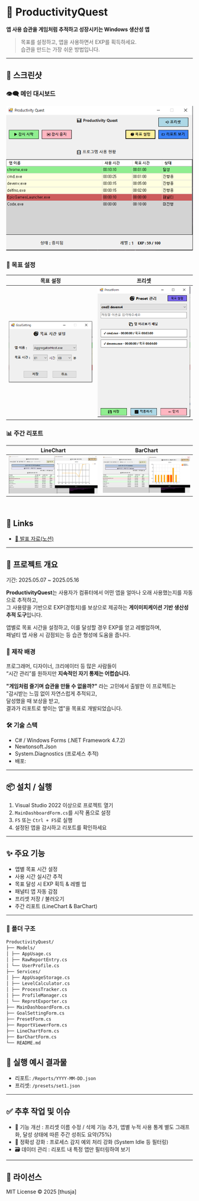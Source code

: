# 🧠 ProductivityQuest

**앱 사용 습관을 게임처럼 추적하고 성장시키는 Windows 생산성 앱**

> 목표를 설정하고, 앱을 사용하면서 EXP를 획득하세요.  
> 습관을 만드는 가장 쉬운 방법입니다.

---

## 📸 스크린샷

### 👁‍🗨 메인 대시보드
![MainDashboard](docs/MainDashboard.PNG)

### 🎯 목표 설정
| 목표 설정 | 프리셋 |
|---------------|-------------|
| ![LineChart](docs/GoalSetting.PNG) | ![BarChart](docs/Preset.PNG) |

### 📊 주간 리포트
| LineChart | BarChart |
|---------------|-------------|
| ![LineChart](docs/LineChart.PNG) | ![BarChart](docs/BarChart.PNG) |

<br>

## 🔗 Links  
- [📘 발표 자료(노션)](https://rough-lime-f80.notion.site/C-Project-1eb2d24c870d80dbb9faed96d170b623)  

---

## 📘 프로젝트 개요  
기간: 2025.05.07 ~ 2025.05.16  

**ProductivityQuest**는 사용자가 컴퓨터에서 어떤 앱을 얼마나 오래 사용했는지를 자동으로 추적하고,  
그 사용량을 기반으로 EXP(경험치)를 보상으로 제공하는 **게이미피케이션 기반 생산성 추적 도구**입니다.

앱별로 목표 시간을 설정하고, 이를 달성할 경우 EXP를 얻고 레벨업하며,  
패널티 앱 사용 시 감점되는 등 습관 형성에 도움을 줍니다.

### 🎯 제작 배경  
프로그래머, 디자이너, 크리에이터 등 많은 사람들이  
“시간 관리”를 원하지만 **지속적인 자기 통제는 어렵습니다.**

**"게임처럼 즐기며 습관을 만들 수 없을까?"** 라는 고민에서 출발한 이 프로젝트는  
"감시받는 느낌 없이 자연스럽게 추적되고,  
달성했을 때 보상을 받고,  
결과가 리포트로 쌓이는 앱"을 목표로 개발되었습니다.

### 🛠 기술 스택  
- C# / Windows Forms (.NET Framework 4.7.2)
- Newtonsoft.Json
- System.Diagnostics (프로세스 추적)
- 배포: 

---

## 📦 설치 / 실행
1. Visual Studio 2022 이상으로 프로젝트 열기
2. `MainDashboardForm.cs`를 시작 폼으로 설정
3. `F5` 또는 `Ctrl + F5`로 실행
4. 설정된 앱을 감시하고 리포트를 확인하세요

---

## ✨ 주요 기능  
- 앱별 목표 시간 설정
- 사용 시간 실시간 추적
- 목표 달성 시 EXP 획득 & 레벨 업
- 패널티 앱 자동 감점
- 프리셋 저장 / 불러오기
- 주간 리포트 (LineChart & BarChart)

---

### 📁 폴더 구조
```
ProductivityQuest/
├── Models/
│ ├── AppUsage.cs
│ ├── RawReportEntry.cs
│ └── UserProfile.cs
├── Services/
│ ├── AppUsageStorage.cs
│ ├── LevelCalculator.cs
│ ├── ProcessTracker.cs
│ ├── ProfileManager.cs
│ └── ReprotExporter.cs
├── MainDashboardForm.cs
├── GoalSettingForm.cs
├── PresetForm.cs
├── ReportViewerForm.cs
├── LineChartForm.cs
├── BarChartForm.cs
└── README.md
```

## 📁 실행 예시 결과물
- 리포트: `/Reports/YYYY-MM-DD.json`
- 프리셋: `/presets/set1.json`

---

## ✅ 추후 작업 및 이슈
- 🔁 기능 개선 : 프리셋 이름 수정 / 삭제 기능 추가, 앱별 누적 사용 통계 별도 그래프화, 달성 상태에 따른 주간 성취도 요약(75%)
- 🧪 정확성 강화 : 프로세스 감지 예외 처리 강화 (System Idle 등 필터링)
- 🗃 데이터 관리 : 리포트 내 특정 앱만 필터링하여 보기
---

## 📃 라이선스

MIT License © 2025 [thusja]


